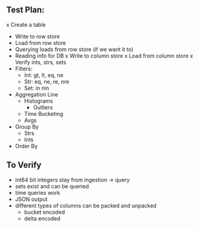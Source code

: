 Test Plan:
----------

  x Create a table
  * Write to row store
  * Load from row store
  * Querying loads from row store (if we want it to)
  * Reading info for DB
  x Write to column store
  x Load from column store
    x Verify ints, strs, sets
  * Filters:
    * Int: gt, lt, eq, ne
    * Str: eq, ne, re, nre
    * Set: in nin
  * Aggregation Line
    * Histograms
      * Outliers
    * Time Bucketing
    * Avgs
  * Group By
    * Strs
    * Ints
  * Order By
    
    
To Verify
---------


  * int64 bit integers stay from ingestion -> query
  * sets exist and can be queried
  * time queries work
  * JSON output
  * different types of columns can be packed and unpacked
    * bucket encoded
    * delta encoded
